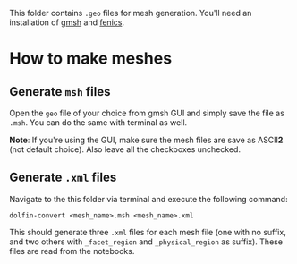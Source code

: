 This folder contains `.geo` files for mesh generation. You'll need an installation of [gmsh](https://gmsh.info) and [fenics](https://github.com/FEniCS).


# How to make meshes
## Generate `msh` files
Open the `geo` file of your choice from gmsh GUI and simply save the file as `.msh`. You can do the same with terminal as well.

**Note**: If you're using the GUI, make sure the mesh files are save as ASCII**2** (not default choice). Also leave all the checkboxes unchecked.

## Generate `.xml` files
Navigate to the this folder via terminal and execute the following command:

```
dolfin-convert <mesh_name>.msh <mesh_name>.xml
```

This should generate three `.xml` files for each mesh file (one with no suffix, and two others with `_facet_region` and `_physical_region` as suffix). These files are read from the notebooks.
